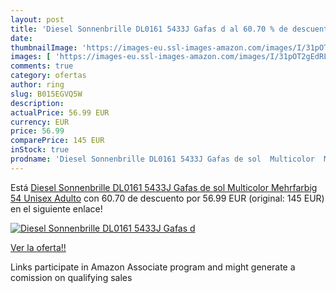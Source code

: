 ```yaml
---
layout: post
title: 'Diesel Sonnenbrille DL0161 5433J Gafas d al 60.70 % de descuento'
date: 
thumbnailImage: 'https://images-eu.ssl-images-amazon.com/images/I/31pOT2gEdRL._SL200_.jpg'
images: [ 'https://images-eu.ssl-images-amazon.com/images/I/31pOT2gEdRL._SL200_.jpg' ]
comments: true
category: ofertas
author: ring
slug: B015EGVQ5W
description:
actualPrice: 56.99 EUR
currency: EUR
price: 56.99
comparePrice: 145 EUR
inStock: true
prodname: 'Diesel Sonnenbrille DL0161 5433J Gafas de sol  Multicolor  Mehrfarbig   54 Unisex Adulto'
---
```


Está [Diesel Sonnenbrille DL0161 5433J Gafas de sol  Multicolor  Mehrfarbig   54 Unisex Adulto](https://www.amazon.es/dp/B015EGVQ5W/?tag=tolees-21) con 60.70 de descuento por 56.99 EUR (original: 145 EUR) en el siguiente enlace!

[![Diesel Sonnenbrille DL0161 5433J Gafas d](https://images-eu.ssl-images-amazon.com/images/I/31pOT2gEdRL._SL200_.jpg)](https://www.amazon.es/dp/B015EGVQ5W/?tag=tolees-21)

[Ver la oferta!!](https://www.amazon.es/dp/B015EGVQ5W/?tag=tolees-21)

Links participate in Amazon Associate program and might generate a comission on qualifying sales


